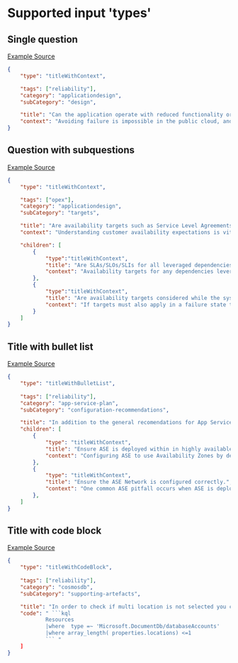 # Supported input 'types'

## Single question
[Example Source](https://github.com/Azure/WellArchitected-ReliabilityAssessment/blob/main/docs/Application-Resiliency.md#design)

```json
{
    "type": "titleWithContext",

    "tags": ["reliability"],
    "category": "applicationdesign",
    "subCategory": "design",

    "title": "Can the application operate with reduced functionality or degraded performance in the presence of an outage?",
    "context": "Avoiding failure is impossible in the public cloud, and as a result applications require resilience to respond to outages and deliver reliability. The application should therefore be designed to operate even when impacted by regional, zonal, service or component failures across critical application scenarios and functionality.",
}
```

## Question with subquestions
[Example Source](https://github.com/Azure/WellArchitected-ReliabilityAssessment/blob/main/docs/Application-Resiliency.md#availability-targets)

```json
{
    "type": "titleWithContext",

    "tags": ["opex"],
    "category": "applicationdesign",
    "subCategory": "targets",

    "title": "Are availability targets such as Service Level Agreements (SLAs), Service Level Indicators (SLIs), and Service Level Objectives (SLOs) defined for the application and/or key scenarios?",
    "context": "Understanding customer availability expectations is vital to reviewing overall operations for the application. For instance, if a customer is striving to achieve an application SLO of 99.999%, the level of inherent operational actionality required by the application is going to be far greater than if an SLO of 99.9% was the aspiration",

    "children": [
        {
            "type":"titleWithContext",
            "title": "Are SLAs/SLOs/SLIs for all leveraged dependencies understood?",
            "context": "Availability targets for any dependencies leveraged by the application should be understood and ideally align with application targets"
        },
        {
            "type":"titleWithContext",
            "title": "Are availability targets considered while the system is running in disaster recovery mode?",
            "context": "If targets must also apply in a failure state then an n+1 model should be used to achieve greater availability and resiliency, where n is the capacity needed to deliver required availability"
        }
    ]
}
```

## Title with bullet list
[Example Source](https://github.com/Azure/WellArchitected-ReliabilityAssessment/blob/main/docs/Service-Resiliency.md#app-service-environments)
```json
{
    "type": "titleWithBulletList",
    
    "tags": ["reliability"],
    "category": "app-service-plan",
    "subCategory": "configuration-recommendations",

    "title": "In addition to the general recomendations for App Service Plans, App Service Environments (ASE) has additional configuration recomendations since it provides control over underlying compute resources to achieve greater isolation.",
    "children": [
        {
            "type": "titleWithContext",
            "title": "Ensure ASE is deployed within in highly available configuration across Availability Zones",
            "context": "Configuring ASE to use Availability Zones by deploying ASE across specific zones ensures applications can continue to operate even in the event of a data center level failure. This provides excellent redundancy without requiring multiple deployments in different Azure regions."
        },
        {
            "type": "titleWithContext",
            "title": "Ensure the ASE Network is configured correctly.",
            "context": "One common ASE pitfall occurs when ASE is deployed into a subnet with an IP Address space that is too small to support future expansion. In such cases, ASE can be left unable to scale without redeploying the entire environment into a larger subnet. It is highly recomended that adequate IP addresses be used to support either the maximum number of workers or the largest number considered workloads will need. A single ASE cluster can scale to 201 instance, which would require a /24 subnet."
        },        
    ]
}
```

## Title with code block
[Example Source](https://github.com/Azure/WellArchitected-ReliabilityAssessment/blob/main/docs/Service-Resiliency.md#supporting-source-artefacts-1)

```json
{
    "type": "titleWithCodeBlock",
    
    "tags": ["reliability"],
    "category": "cosmosdb",
    "subCategory": "supporting-artefacts",

    "title": "In order to check if multi location is not selected you can use the following query:",
    "code": " ```kql
            Resources
            |where  type =~ 'Microsoft.DocumentDb/databaseAccounts'
            |where array_length( properties.locations) <=1
            ``` "      
    ]
}
```